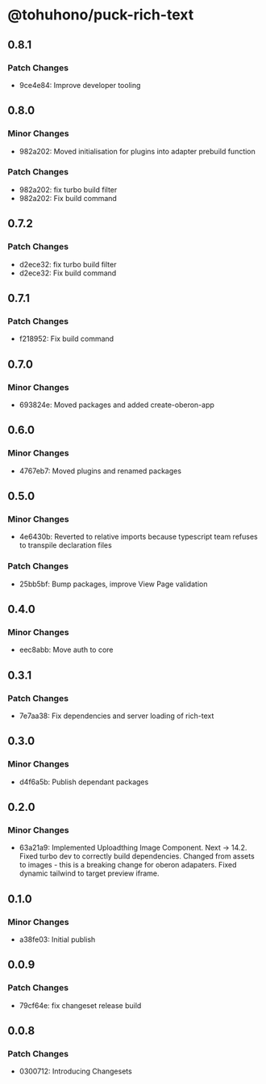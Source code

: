 # @tohuhono/puck-rich-text

## 0.8.1

### Patch Changes

- 9ce4e84: Improve developer tooling

## 0.8.0

### Minor Changes

- 982a202: Moved initialisation for plugins into adapter prebuild function

### Patch Changes

- 982a202: fix turbo build filter
- 982a202: Fix build command

## 0.7.2

### Patch Changes

- d2ece32: fix turbo build filter
- d2ece32: Fix build command

## 0.7.1

### Patch Changes

- f218952: Fix build command

## 0.7.0

### Minor Changes

- 693824e: Moved packages and added create-oberon-app

## 0.6.0

### Minor Changes

- 4767eb7: Moved plugins and renamed packages

## 0.5.0

### Minor Changes

- 4e6430b: Reverted to relative imports because typescript team refuses to
  transpile declaration files

### Patch Changes

- 25bb5bf: Bump packages, improve View Page validation

## 0.4.0

### Minor Changes

- eec8abb: Move auth to core

## 0.3.1

### Patch Changes

- 7e7aa38: Fix dependencies and server loading of rich-text

## 0.3.0

### Minor Changes

- d4f6a5b: Publish dependant packages

## 0.2.0

### Minor Changes

- 63a21a9: Implemented Uploadthing Image Component. Next -> 14.2. Fixed turbo
  dev to correctly build dependencies. Changed from assets to images - this is a
  breaking change for oberon adapaters. Fixed dynamic tailwind to target preview
  iframe.

## 0.1.0

### Minor Changes

- a38fe03: Initial publish

## 0.0.9

### Patch Changes

- 79cf64e: fix changeset release build

## 0.0.8

### Patch Changes

- 0300712: Introducing Changesets

